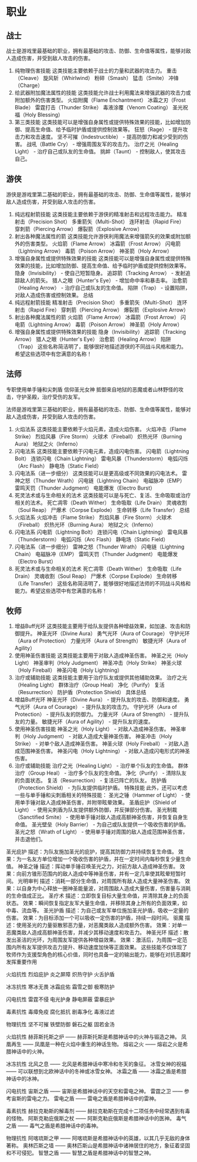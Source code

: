 # 职业

## 战士

战士是游戏里最基础的职业，拥有最基础的攻击、防御、生命值等属性，能够对敌人造成伤害，并受到敌人攻击的伤害。

1. 纯物理伤害技能
   这类技能主要依赖于战士的力量和武器的攻击力。
   重击（Cleave）
   旋风斩（Whirlwind）
   粉碎（Smash）
   猛击（Smite）
   冲锋（Charge）
2. 给武器附加魔法属性的技能
   这类技能允许战士利用魔法来增强武器的攻击力或附加额外的伤害类型。
   火焰附魔（Flame Enchantment）
   冰霜之刃（Frost Blade）
   雷霆打击（Thunder Strike）
   毒液涂覆（Venom Coating）
   圣光祝福（Holy Blessing）
3. 第三类技能
   这类技能可以是增强自身属性或提供特殊效果的技能，比如增加防御、提高生命值、给予临时护盾或提供控制效果等。
   狂怒（Rage） - 提升攻击力和攻击速度。
   坚不可摧（Indestructible） - 提高防御力和减少受到的伤害。
   战吼（Battle Cry） - 增强周围友军的攻击力。
   治疗之光（Healing Light） - 治疗自己或队友的生命值。
   挑衅（Taunt） - 控制敌人，使其攻击自己。

## 游侠

游侠是游戏里第二基础的职业，拥有最基础的攻击、防御、生命值等属性，能够对敌人造成伤害，并受到敌人攻击的伤害。

1. 纯远程射箭技能
   这类技能主要依赖于游侠的精准射击和远程攻击能力。
   精准射击（Precision Shot）
   多重箭矢（Multi-Shot）
   连环射击（Rapid Fire）
   穿刺箭（Piercing Arrow）
   爆裂箭（Explosive Arrow）
2. 射出各种魔法属性的箭
   这类技能允许游侠利用魔法来增强箭矢的效果或附加额外的伤害类型。
   火焰箭（Flame Arrow）
   冰霜箭（Frost Arrow）
   闪电箭（Lightning Arrow）
   毒箭（Poison Arrow）
   神圣箭（Holy Arrow）
3. 增强自身属性或提供特殊效果的技能
   这类技能可以是增强自身属性或提供特殊效果的技能，比如增加防御、提高生命值、给予临时护盾或提供控制效果等。
   隐身（Invisibility） - 使自己短暂隐身。
   追踪箭（Tracking Arrow） - 发射追踪敌人的箭矢。
   猎人之眼（Hunter's Eye） - 增加命中率和暴击率。
   治愈箭（Healing Arrow） - 治疗自己或队友的生命值。
   陷阱（Trap） - 设置陷阱，对敌人造成伤害或控制效果。
   总结
1. 纯远程射箭技能
   精准射击（Precision Shot）
   多重箭矢（Multi-Shot）
   连环射击（Rapid Fire）
   穿刺箭（Piercing Arrow）
   爆裂箭（Explosive Arrow）
2. 射出各种魔法属性的箭
   火焰箭（Flame Arrow）
   冰霜箭（Frost Arrow）
   闪电箭（Lightning Arrow）
   毒箭（Poison Arrow）
   神圣箭（Holy Arrow）
3. 增强自身属性或提供特殊效果的技能
   隐身（Invisibility）
   追踪箭（Tracking Arrow）
   猎人之眼（Hunter's Eye）
   治愈箭（Healing Arrow）
   陷阱（Trap）
   这些名称简洁明了，能够很好地描述游侠的不同战斗风格和能力。希望这些选项中有您满意的名称！

## 法师

专职使用单手锤和尖刺盾 信仰圣光女神 抵御来自地狱的恶魔或者山林野怪的攻击，守护圣殿，治疗受伤的友军。

法师是游戏里第三基础的职业，拥有最基础的攻击、防御、生命值等属性，能够对敌人造成伤害，并受到敌人攻击的伤害。

1. 火焰法系
   这类技能主要依赖于火焰元素，造成火焰伤害。
   火焰冲击（Flame Strike）
   烈焰风暴（Fire Storm）
   火球术（Fireball）
   炽热光环（Burning Aura）
   地狱之火（Inferno）
2. 闪电法系
   这类技能主要依赖于闪电元素，造成闪电伤害。
   闪电箭（Lightning Bolt）
   连锁闪电（Chain Lightning）
   雷电风暴（Thunderstorm）
   电弧闪烁（Arc Flash）
   静电场（Static Field）
3. 闪电法系（进一步细分）
   这类技能可以是更高级或不同效果的闪电法术。
   雷神之怒（Thunder Wrath）
   闪电链（Lightning Chain）
   电磁脉冲（EMP）
   雷鸣天罚（Thunder Judgment）
   电能爆发（Electro Burst）
4. 死灵法术或与生命相关的法术
   这类技能可以是与死亡、复活、生命吸取或治疗相关的法术。
   死亡凋零（Death Wither）
   生命吸取（Life Drain）
   灵魂收割（Soul Reap）
   尸爆术（Corpse Explode）
   生命转移（Life Transfer）
   总结
1. 火焰法系
   火焰冲击（Flame Strike）
   烈焰风暴（Fire Storm）
   火球术（Fireball）
   炽热光环（Burning Aura）
   地狱之火（Inferno）
2. 闪电法系
   闪电箭（Lightning Bolt）
   连锁闪电（Chain Lightning）
   雷电风暴（Thunderstorm）
   电弧闪烁（Arc Flash）
   静电场（Static Field）
3. 闪电法系（进一步细分）
   雷神之怒（Thunder Wrath）
   闪电链（Lightning Chain）
   电磁脉冲（EMP）
   雷鸣天罚（Thunder Judgment）
   电能爆发（Electro Burst）
4. 死灵法术或与生命相关的法术
   死亡凋零（Death Wither）
   生命吸取（Life Drain）
   灵魂收割（Soul Reap）
   尸爆术（Corpse Explode）
   生命转移（Life Transfer）
   这些名称简洁明了，能够很好地描述法师的不同战斗风格和能力。希望这些选项中有您满意的名称！

## 牧师

1. 增益Buff光环
   这类技能主要用于给队友提供各种增益效果，如加速、攻击和防御提升。
   神圣光环（Divine Aura）
   勇气光环（Aura of Courage）
   守护光环（Aura of Protection）
   力量光环（Aura of Strength）
   敏捷光环（Aura of Agility）
2. 使用神圣伤害技能
   这类技能主要用于对敌人造成神圣伤害。
   神圣之光（Holy Light）
   神圣审判（Holy Judgment）
   神圣冲击（Holy Strike）
   神圣火球（Holy Fireball）
   神圣闪电（Holy Lightning）
3. 治疗或辅助技能
   这类技能主要用于治疗队友或提供其他辅助效果。
   治疗之光（Healing Light）
   群体治疗（Group Heal）
   净化（Purify）
   复活（Resurrection）
   防护盾（Protection Shield）
   具体总结
1. 增益Buff光环
   神圣光环（Divine Aura） - 提升队友的攻击、防御和速度。
   勇气光环（Aura of Courage） - 提升队友的攻击力。
   守护光环（Aura of Protection） - 提升队友的防御力。
   力量光环（Aura of Strength） - 提升队友的力量。
   敏捷光环（Aura of Agility） - 提升队友的速度。
2. 使用神圣伤害技能
   神圣之光（Holy Light） - 对敌人造成神圣伤害。
   神圣审判（Holy Judgment） - 对敌人造成大量神圣伤害。
   神圣冲击（Holy Strike） - 对单个敌人造成神圣伤害。
   神圣火球（Holy Fireball） - 对敌人造成范围神圣伤害。
   神圣闪电（Holy Lightning） - 对敌人造成闪电形式的神圣伤害。
3. 治疗或辅助技能
   治疗之光（Healing Light） - 治疗单个队友的生命值。
   群体治疗（Group Heal） - 治疗多个队友的生命值。
   净化（Purify） - 清除队友的负面状态。
   复活（Resurrection） - 复活已阵亡的队友。
   防护盾（Protection Shield） - 为队友提供临时护盾。
   特殊技能
   此外，还可以考虑一些与单手锤和尖刺盾相关的特殊技能：
   圣光之锤（Hammer of Light） - 使用单手锤对敌人造成神圣伤害，并附带眩晕效果。
   圣盾庇护（Shield of Light） - 使用尖刺盾为队友提供额外防御，并反弹部分伤害。
   圣光制裁（Sanctified Smite） - 使用单手锤对敌人造成高额神圣伤害，并恢复自身生命值。
   圣光壁垒（Holy Barrier） - 为自己或队友提供一个吸收伤害的护盾。
   圣光之怒（Wrath of Light） - 使用单手锤对周围的敌人造成范围神圣伤害，并击退他们。

圣光庇护
描述：为队友施加圣光的庇护，提高其防御力并持续恢复生命值。
效果：为一名友方单位增加一个吸收伤害的护盾，并在一定时间内每秒恢复少量生命值。
神圣之锤
描述：挥动单手锤召唤圣光之力，对前方敌人造成神圣伤害。
效果：向前方锥形范围内的敌人造成中等神圣伤害，并有一定几率使其眩晕短暂时间。
光明审判
描述：消耗一部分生命值，对周围所有敌人造成大量神圣伤害。
效果：以自身为中心释放一圈神圣能量波，对周围敌人造成大量伤害，伤害量与消耗的生命值成正比。
圣疗术
描述：立即恢复目标大量生命值，并清除其身上的负面状态。
效果：瞬间恢复指定友军大量生命值，并移除其身上所有的负面效果，如中毒、流血等。
圣光护盾
描述：为自己或友军单位施加圣光护盾，吸收一定量的伤害。
效果：为目标添加一个可以吸收一定伤害的护盾，持续一段时间。
驱魔
描述：使用圣光的力量驱散邪恶力量，对恶魔类敌人造成额外伤害。
效果：对单一恶魔类敌人造成高额神圣伤害，并减少其移动速度和攻击力。
神圣光环
描述：散发出圣洁的光环，为周围友军提供各种增益效果。
效果：激活后，为周围一定范围内所有友军提供攻击力提升、移动速度加快等正面效果。
这些技能不仅体现了牧师作为支援型角色的核心价值，同时也具备一定的输出能力，能够在对抗恶魔时发挥重要作用

火焰抗性
烈焰庇护
炎之屏障
炽热守护
火舌护盾

冰冻抗性
寒冰无畏
冰霜庇佑
霜雪之御
极寒防护

闪电抗性
雷霆不侵
电光护身
静电屏蔽
雷暴庇护

毒素抗性
毒瘴免疫
腐化抵抗
剧毒净化
毒液过滤

物理抗性
坚不可摧
铁壁防御
磐石之躯
固若金汤

火焰抗性
赫菲斯托斯之炉 —— 赫菲斯托斯是希腊神话中的火神与锻造之神。
凤凰再生 —— 凤凰是一种在火焰中重生的神话生物。
熔岩之火 —— 熔岩之火是希腊神话中的火神。

冰冻抗性
北风之息 —— 北风是希腊神话中寒冷和冬天的象征。
冰雪女神的祝福 —— 可以联想到北欧神话中的冬神或冰雪女神。
冰霜之盾 —— 冰霜之盾是希腊神话中的冰神。

闪电抗性
宙斯之盾 —— 宙斯是希腊神话中的天空和雷电之神。
雷霆之卫 —— 参考宙斯的雷电之力。
雷电之盾 —— 雷电之盾是希腊神话中的雷神。

毒素抗性
赫拉克勒斯的解毒剂 —— 赫拉克勒斯在完成十二项任务中经常遇到有毒的怪物。
阿斯克勒庇俄斯之杖 —— 阿斯克勒庇俄斯是希腊神话中的医神。
毒气之盾 —— 毒气之盾是希腊神话中的毒神。

物理抗性
阿喀琉斯之甲 —— 阿喀琉斯是希腊神话中的英雄，以其几乎无敌的身体著称。
奥林匹斯之墙 —— 奥林匹斯山是希腊神话中诸神居住的地方，象征着坚固和不可侵犯。
智慧之盾 —— 智慧之盾是希腊神话中的智慧之神。


